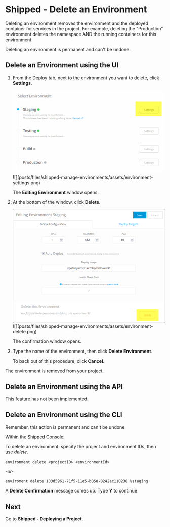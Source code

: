 # Shipped - Delete an Environment 

Deleting an environment removes the environment and  the deployed container for services in the project. For example, deleting the "Production" environment deletes the namespace AND the running containers for this environment.

Deleting an environment is permanent and can't be undone.



## Delete an Environment using the UI

1. From the Deploy tab, next to the environment you want to delete, click **Settings**.

	<img src="assets/environment-settings.png">
	![](posts/files/shipped-manage-environments/assets/environment-settings.png)

	The **Editing Environment** window opens.

2. At the bottom of the window, click **Delete**.

	<img src="assets/environment-delete.png">
	![](posts/files/shipped-manage-environments/assets/environment-delete.png)

	The confirmation window opens.

3. Type the name of the environment, then click **Delete Environment**.

	To back out of this procedure, click **Cancel**.

The environment is removed from your project.


## Delete an Environment using the API
This feature has not been implemented.



## Delete an Environment  using the CLI

Remember, this action is permanent and can't be undone.

Within the Shipped Console:

To delete an environment, specify the project and environment IDs, then use *delete*.

	environment delete <projectID> <environmentId>

*-or-*

	enviroment delete 183d5961-71f5-11e5-b058-0242ac110238 %staging

A **Delete Confirmation** message comes up. Type **Y** to continue




## Next

Go to **Shipped - Deploying a Project**.

